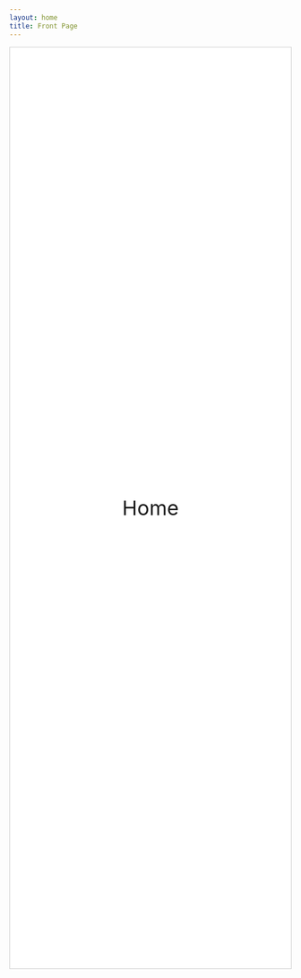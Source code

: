 ```yaml
---
layout: home
title: Front Page
---
```


<div style="border: 1px solid #ccc; padding: 20vh 1em; background-color: white; font-size: 36px; text-align: center; margin: 0 0 1em;">Home</div>

<!-- <ul>
{% for post in site.posts %}
  <li><span style="text-transform: capitalize;">{{ post.section }}</span>: <a href="{{ post.url | prepend: site.baseurl }}">{{ post.title }}</a></li>
{% endfor %}
</ul> -->
